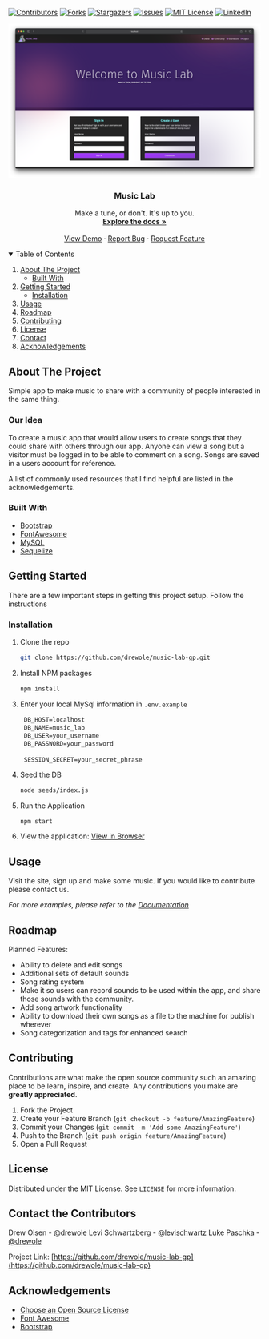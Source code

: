 
<!-- PROJECT SHIELDS -->
<!--
*** I'm using markdown "reference style" links for readability.
*** Reference links are enclosed in brackets [ ] instead of parentheses ( ).
*** See the bottom of this document for the declaration of the reference variables
*** for contributors-url, forks-url, etc. This is an optional, concise syntax you may use.
*** https://www.markdownguide.org/basic-syntax/#reference-style-links
-->
[![Contributors][contributors-shield]][contributors-url]
[![Forks][forks-shield]][forks-url]
[![Stargazers][stars-shield]][stars-url]
[![Issues][issues-shield]][issues-url]
[![MIT License][license-shield]][license-url]
[![LinkedIn][linkedin-shield]][linkedin-url]



<!-- PROJECT LOGO -->
[![Music Lab][product-screenshot]](https://example.com)
<br />
<p align="center">


  <h3 align="center">Music Lab</h3>

  <p align="center">
    Make a tune, or don't. It's up to you.
    <br />
    <a href="https://github.com/drewole/music-lab-gp"><strong>Explore the docs »</strong></a>
    <br />
    <br />
    <a href="https://github.com/drewole/music-lab-gp">View Demo</a>
    ·
    <a href="https://github.com/drewole/music-lab-gp/issues">Report Bug</a>
    ·
    <a href="https://github.com/drewole/music-lab-gp/issues">Request Feature</a>
  </p>
</p>



<!-- TABLE OF CONTENTS -->
<details open="open">
  <summary>Table of Contents</summary>
  <ol>
    <li>
      <a href="#about-the-project">About The Project</a>
      <ul>
        <li><a href="#built-with">Built With</a></li>
      </ul>
    </li>
    <li>
      <a href="#getting-started">Getting Started</a>
      <ul>
        <!-- <li><a href="#prerequisites">Prerequisites</a></li> -->
        <li><a href="#installation">Installation</a></li>
      </ul>
    </li>
    <li><a href="#usage">Usage</a></li>
    <li><a href="#roadmap">Roadmap</a></li>
    <li><a href="#contributing">Contributing</a></li>
    <li><a href="#license">License</a></li>
    <li><a href="#contact">Contact</a></li>
    <li><a href="#acknowledgements">Acknowledgements</a></li>
  </ol>
</details>



<!-- ABOUT THE PROJECT -->
## About The Project
Simple app to make music to share with a community of people interested in the same thing.

### Our Idea
To create a music app that would allow users to create songs that they could share
with others through our app. Anyone can view a song but a visitor must be logged
in to be able to comment on a song. Songs are saved in a users account for reference.

A list of commonly used resources that I find helpful are listed in the acknowledgements.

### Built With

* [Bootstrap](https://getbootstrap.com)
* [FontAwesome](https://fontawesome.com)
* [MySQL](https://mysql.com)
* [Sequelize](https://sequelize.org/)



<!-- GETTING STARTED -->
## Getting Started
There are a few important steps in getting this project setup. Follow the instructions

<!-- ### Prerequisites

This is an example of how to list things you need to use the software and how to install them.
* npm
  ```sh
  npm install npm@latest -g
  ```
* My Sql
  ```sh
  npm install npm@latest -g
  ``` -->

### Installation

 <!--Get a free API Key at [https://example.com](https://example.com) -->
1. Clone the repo
   ```sh
   git clone https://github.com/drewole/music-lab-gp.git
   ```
2. Install NPM packages
   ```sh
   npm install
   ```
3. Enter your local MySql information in `.env.example`
   ```
    DB_HOST=localhost
    DB_NAME=music_lab
    DB_USER=your_username
    DB_PASSWORD=your_password

    SESSION_SECRET=your_secret_phrase
   ```
4. Seed the DB
   ```sh
   node seeds/index.js
   ```
5. Run the Application
   ```sh
   npm start
   ```
6. View the application:
   [View in Browser](localhost:3001)



<!-- USAGE EXAMPLES -->
## Usage

Visit the site, sign up and make some music. If you would like to contribute please contact us.

_For more examples, please refer to the [Documentation](https://github.com/drewole/music-lab-gp)_



<!-- ROADMAP -->
## Roadmap

Planned Features:

* Ability to delete and edit songs
* Additional sets of default sounds
* Song rating system
* Make it so users can record sounds to be used within the app, and share those sounds with the community.
* Add song artwork functionality
* Ability to download their own songs as a file to the machine for publish wherever 
* Song categorization and tags for enhanced search

<!-- See the [open issues](https://github.com/drewole/music-lab-gp/issues) for a list of proposed features (and known issues). -->



<!-- CONTRIBUTING -->
## Contributing

Contributions are what make the open source community such an amazing place to be learn, inspire, and create. Any contributions you make are **greatly appreciated**.

1. Fork the Project
2. Create your Feature Branch (`git checkout -b feature/AmazingFeature`)
3. Commit your Changes (`git commit -m 'Add some AmazingFeature'`)
4. Push to the Branch (`git push origin feature/AmazingFeature`)
5. Open a Pull Request



<!-- LICENSE -->
## License

Distributed under the MIT License. See `LICENSE` for more information.



<!-- CONTACT -->
## Contact the Contributors

Drew Olsen - [@drewole](https://github.com/drewole)
Levi Schwartzberg - [@levischwartz](https://github.com/Levischwartzberg)
Luke Paschka - [@drewole](https://github.com/lpaschka37)

Project Link: [https://github.com/drewole/music-lab-gp](https://github.com/drewole/music-lab-gp)



<!-- ACKNOWLEDGEMENTS -->
## Acknowledgements
* [Choose an Open Source License](https://choosealicense.com)
* [Font Awesome](https://fontawesome.com)
* [Bootstrap](https://getbootstrap.com)





<!-- MARKDOWN LINKS & IMAGES -->
<!-- https://www.markdownguide.org/basic-syntax/#reference-style-links -->
[contributors-shield]: https://img.shields.io/github/contributors/drewole/music-lab-gp.svg?style=for-the-badge
[contributors-url]: https://github.com/drewole/music-lab-gp/graphs/contributors
[forks-shield]: https://img.shields.io/github/forks/drewole/music-lab-gp.svg?style=for-the-badge
[forks-url]: https://github.com/drewole/music-lab-gp/network/members
[stars-shield]: https://img.shields.io/github/stars/drewole/music-lab-gp.svg?style=for-the-badge
[stars-url]: https://github.com/drewole/music-lab-gp/stargazers
[issues-shield]: https://img.shields.io/github/issues/drewole/music-lab-gp.svg?style=for-the-badge
[issues-url]: https://github.com/drewole/music-lab-gp/issues
[license-shield]: https://img.shields.io/github/license/drewole/music-lab-gp.svg?style=for-the-badge
[license-url]: https://github.com/drewole/music-lab-gp/blob/master/LICENSE.txt
[linkedin-shield]: https://img.shields.io/badge/-LinkedIn-black.svg?style=for-the-badge&logo=linkedin&colorB=555
[linkedin-url]: https://linkedin.com/in/drewole
[product-screenshot]: /public/images/screenshot.png
[product-logo]: /public/images/musicLabLogo.png
